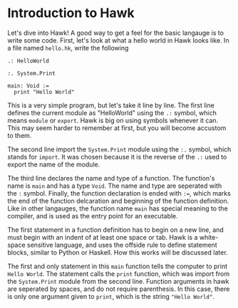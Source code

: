 # Introduction to Hawk

Let's dive into Hawk! A good way to get a feel for the basic langauge is to write some code. First, let's look at what a hello world in Hawk looks like. In a file named ```hello.hk```, write the following
```
.: HelloWorld

:. System.Print

main: Void :=
  print "Hello World"
```

This is a very simple program, but let's take it line by line. The first line defines the current module as "HelloWorld" using the ```.:``` symbol, which means ```module``` or ```export```. Hawk is big on using symbols whenever it can. This may seem harder to remember at first, but you will become accustom to them.

The second line import the ```System.Print``` module using the ```:.``` symbol, which stands for ```import```. It was chosen because it is the reverse of the ```.:``` used to export the name of the module.

The third line declares the name and type of a function. The function's name is ```main``` and has a type ```Void```. The name and type are seperated with the ```:``` symbol. Finally, the function declaration is ended with ```:=```, which marks the end of the function delcaration and beginning of the function definition. Like in other langauges, the function name ```main``` has special meaning to the compiler, and is used as the entry point for an executable.

The first statement in a function definition has to begin on a new line, and must begin with an indent of at least one space or tab. Hawk is a white-space sensitive language, and uses the offside rule to define statement blocks, similar to Python or Haskell. How this works will be discussed later.

The first and only statement in this ```main``` function tells the computer to print ```Hello World```. The statement calls the ```print``` function, which was import from the ```System.Print``` module from the second line. Function arguments in hawk are seperated by spaces, and do not require parenthesis. In this case, there is only one argument given to ``print``, which is the string `"Hello World"`.